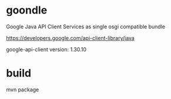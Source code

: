 # goondle
Google Java API Client Services as single osgi compatible bundle

https://developers.google.com/api-client-library/java

google-api-client version: 1.30.10

# build

mvn package
